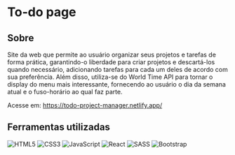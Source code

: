 # To-do page

## Sobre
Site da web que permite ao usuário organizar seus projetos e tarefas de forma prática, garantindo-o liberdade para criar projetos e descartá-los quando necessário, adicionando tarefas para cada um deles de acordo com sua preferência. Além disso, utiliza-se do World Time API para tornar o display do menu mais interessante, fornecendo ao usuário o dia da semana atual e o fuso-horário ao qual faz parte.

Acesse em: https://todo-project-manager.netlify.app/

## Ferramentas utilizadas
![HTML5](https://img.shields.io/badge/HTML5-E34F26?style=for-the-badge&logo=html5&logoColor=white)
![CSS3](https://img.shields.io/badge/CSS3-1572B6?style=for-the-badge&logo=css3&logoColor=white)
![JavaScript](https://img.shields.io/badge/javascript-%23323330.svg?style=for-the-badge&logo=javascript&logoColor=%23F7DF1E)
![React](https://img.shields.io/badge/react-%2320232a.svg?style=for-the-badge&logo=react&logoColor=%2361DAFB)
![SASS](https://img.shields.io/badge/SASS-hotpink.svg?style=for-the-badge&logo=SASS&logoColor=white)
![Bootstrap](https://img.shields.io/badge/bootstrap-%238511FA.svg?style=for-the-badge&logo=bootstrap&logoColor=white)
